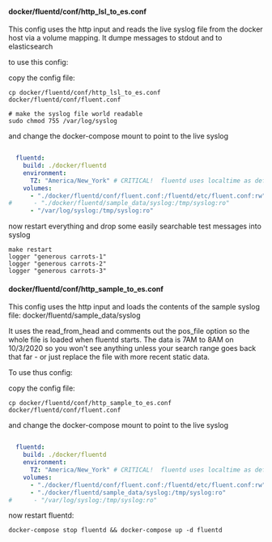 

#### docker/fluentd/conf/http_lsl_to_es.conf

This config uses the http input and reads the live syslog file from the docker host via a volume mapping. It dumpe messages to stdout and to elasticsearch

to use this config:

copy the config file:
```shell script
cp docker/fluentd/conf/http_lsl_to_es.conf docker/fluentd/conf/fluent.conf

# make the syslog file world readable
sudo chmod 755 /var/log/syslog
```
and change the docker-compose mount to point to the live syslog
```yaml

  fluentd:
    build: ./docker/fluentd
    environment:
      TZ: "America/New_York" # CRITICAL!  fluentd uses localtime as default
    volumes:
      - "./docker/fluentd/conf/fluent.conf:/fluentd/etc/fluent.conf:rw"
#      - "./docker/fluentd/sample_data/syslog:/tmp/syslog:ro"
      - "/var/log/syslog:/tmp/syslog:ro"
```

now restart everything and drop some easily searchable test messages into syslog
```shell script
make restart
logger "generous carrots-1"
logger "generous carrots-2"
logger "generous carrots-3"
```


#### docker/fluentd/conf/http_sample_to_es.conf

This config uses the http input and loads the contents of the sample syslog file: docker/fluentd/sample_data/syslog 

It uses the read_from_head and comments out the pos_file option so the whole file is loaded when fluentd starts. The data is 7AM to 8AM on 10/3/2020 so you won't see anything unless your search range goes back that far -  or just replace the file with more recent static data.

 To use thus config:
 


copy the config file:
```shell script
cp docker/fluentd/conf/http_sample_to_es.conf docker/fluentd/conf/fluent.conf

```
and change the docker-compose mount to point to the live syslog
```yaml

  fluentd:
    build: ./docker/fluentd
    environment:
      TZ: "America/New_York" # CRITICAL!  fluentd uses localtime as default
    volumes:
      - "./docker/fluentd/conf/fluent.conf:/fluentd/etc/fluent.conf:rw"
      - "./docker/fluentd/sample_data/syslog:/tmp/syslog:ro"
#      - "/var/log/syslog:/tmp/syslog:ro"
```

now restart fluentd:
```shell script
docker-compose stop fluentd && docker-compose up -d fluentd

```